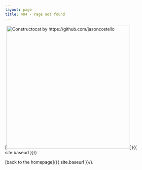 ```yaml
---
layout: page
title: 404 - Page not found
---
```


[<img src="{{ site.baseurl }}/images/404.jpg" alt="Constructocat by https://github.com/jasoncostello" style="width: 400px;"/>]({{ site.baseurl }}/)


[back to the homepage]({{ site.baseurl }}/).
